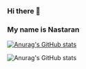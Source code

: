 ### Hi there 👋
### My name is Nastaran

[![Anurag's GitHub stats](https://github-readme-stats.vercel.app/api?username=Naarestan)](https://github.com/anuraghazra/github-readme-stats)

![Anurag's GitHub stats](https://github-readme-stats.vercel.app/api?username=Naarestan&show_icons=true&theme=gruvbox&hide=issues,contribss)
